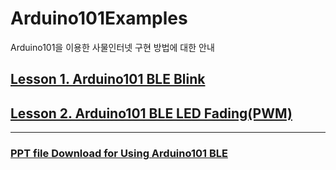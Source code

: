 # Arduino101Examples

Arduino101을 이용한 사물인터넷 구현 방법에 대한 안내  

## [Lesson 1. Arduino101 BLE Blink](https://mtinet.github.io/arduino101Examples/LEDBlink) 
## [Lesson 2. Arduino101 BLE LED Fading(PWM)](https://mtinet.github.io/arduino101Examples/LEDFading)  


---
### [PPT file Download for Using Arduino101 BLE](https://github.com/mtinet/arduino101Examples/blob/master/ppt/Day2_BLE_Explained.pptx)  

